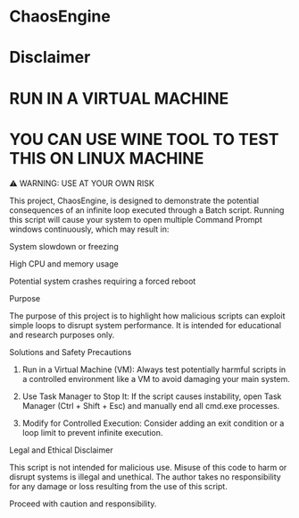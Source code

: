 # ChaosEngine
# Disclaimer
# RUN IN A VIRTUAL MACHINE
# YOU CAN USE WINE TOOL TO TEST THIS ON LINUX MACHINE

⚠️ WARNING: USE AT YOUR OWN RISK

This project, ChaosEngine, is designed to demonstrate the potential consequences of an infinite loop executed through a Batch script. Running this script will cause your system to open multiple Command Prompt windows continuously, which may result in:

System slowdown or freezing

High CPU and memory usage

Potential system crashes requiring a forced reboot


Purpose

The purpose of this project is to highlight how malicious scripts can exploit simple loops to disrupt system performance. It is intended for educational and research purposes only.

Solutions and Safety Precautions

1. Run in a Virtual Machine (VM): Always test potentially harmful scripts in a controlled environment like a VM to avoid damaging your main system.


2. Use Task Manager to Stop It: If the script causes instability, open Task Manager (Ctrl + Shift + Esc) and manually end all cmd.exe processes.


3. Modify for Controlled Execution: Consider adding an exit condition or a loop limit to prevent infinite execution.



Legal and Ethical Disclaimer

This script is not intended for malicious use. Misuse of this code to harm or disrupt systems is illegal and unethical. The author takes no responsibility for any damage or loss resulting from the use of this script.

Proceed with caution and responsibility.

